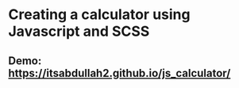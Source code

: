 # Creating a calculator using Javascript and SCSS
## Demo: https://itsabdullah2.github.io/js_calculator/
